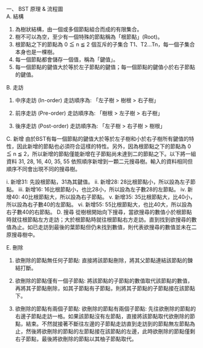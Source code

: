 一、	BST 原理 & 流程圖  
A.	結構
1.	為樹狀結構，由一個或多個節點組合而成的有限集合。
2.	樹不可以為空，至少有一個特殊的節點稱為「根節點」(Root)。
3.	根節點之下的節點為 0 ≦ n ≦ 2 個互斥的子集合 T1、T2…Tn，每一個子集合本身也是一棵樹。
4.	每一個節點都會儲存一個值，稱為「鍵值」。
5.	每一個節點的鍵值大於等於左子節點的鍵值；每一個節點的鍵值小於右子節點的鍵值。
 
B.	走訪
1.	中序走訪 (In-order)
走訪順序為: 「左子樹 > 樹根 > 右子樹」
 
2.	前序走訪 (Pre-order)
走訪順序為: 「樹根 > 左子樹 > 右子樹」
 

3.	後序走訪 (Post-order)
走訪順序為: 「左子樹 > 右子樹 > 樹根」
 
C.	新增
由於BST有每一個節點的鍵值大於等於左子樹和小於右子樹所有鍵值的特性，因此新增的節點也必須符合這樣的特性。另外，因為根節點之下的節點為 0 ≦ n ≦ 2，所以新增的節點僅能新增在子節點尚未達到二的節點之下。以下將一組資料 31, 28, 16, 40, 35, 55 依照順序新增到一顆二元搜尋樹。輸入的資料相同但順序不同會出現不同的搜尋樹。
 
i.	新增31: 先設根節點，31為其鍵值。
ii.	新增28: 28比根節點小，所以設為左子節點。
iii.	新增16: 16比根節點小，也比28小，所以設為左子數28的左節點。
iv.	新增40: 40比根節點大，所以設為右子節點。
v.	新增35: 35比根節點大，比40小，所以設為右子數40的左節點。
vi.	新增55: 55比根節點大，也比40大，所以設為右子數40的右節點。
D.	搜尋
從樹根開始向下搜尋，當欲搜尋的數值小於根節點時就往根節點左方走訪；大於根節點時就往根節點右方走訪。直到找到欲搜尋的數值為止。如已走訪到最後的葉節點但仍未找到數值，則代表欲搜尋的數值並未在二原搜尋樹中。
 
E.	刪除
1.	欲刪除的節點無任何子節點:
直接將該節點刪除，將其父節點連結該節點的鍊結打斷。
 
2.	欲刪除的節點僅有一個子節點:
將該節點的子節點的數值取代該節點的數值，再將其子節點刪除，如其子節點有子節點，則將其子節點的子節點接在該節點下。
 
3.	欲刪除的節點有兩個子節點:
欲刪除的節點有兩個子節點: 先往欲刪除的節點的右邊子節點走訪一格。如果該節點沒有左節點，直接將該節點取代欲刪除的節點，結束。不然就接著不斷往左邊的子節點走訪直到走訪到的節點無左節點為止，然後將欲刪除的節點的左節點接在該節點的左邊，此時欲刪除的節點僅剩右子節點，最後將欲刪除的節點以其柚子節點取代。
